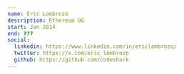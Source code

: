 ```yaml
---
name: Eric Lombrozo
description: Ethereum OG
start: Jan 2014
end: ???
social:
  linkedin: https://www.linkedin.com/in/ericlombrozo/
  twitter: https://x.com/eric_lombrozo
  github: https://github.com/codeshark
---
```


